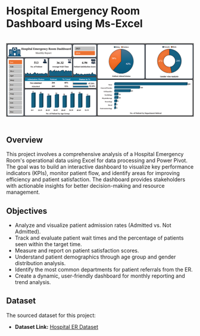 # Hospital Emergency Room Dashboard using Ms-Excel
<br>

<img src="Dashboard.png" alt="Image Description" width="1050">
<br><br>

## Overview
This project involves a comprehensive analysis of a Hospital Emergency Room's operational data using Excel for data processing and Power Pivot. The goal was to build an interactive dashboard to visualize key performance indicators (KPIs), monitor patient flow, and identify areas for improving efficiency and patient satisfaction. The dashboard provides stakeholders with actionable insights for better decision-making and resource management.

## Objectives

- Analyze and visualize patient admission rates (Admitted vs. Not Admitted).
- Track and evaluate patient wait times and the percentage of patients seen within the target time.
- Measure and report on patient satisfaction scores.
- Understand patient demographics through age group and gender distribution analysis.
- Identify the most common departments for patient referrals from the ER.
- Create a dynamic, user-friendly dashboard for monthly reporting and trend analysis.

## Dataset

The sourced dataset for this project:

- **Dataset Link:** [Hospital ER Dataset](https://drive.google.com/file/d/1tSAlOjV-6XFjJpfE9C4u38uU4iD-tNVf/view?usp=drive_link)









